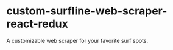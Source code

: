 # custom-surfline-web-scraper-react-redux
A customizable web scraper for your favorite surf spots. 
